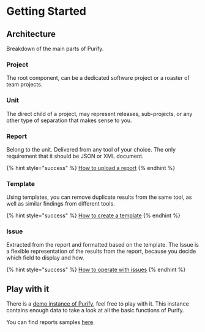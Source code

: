 # Getting Started

## Architecture

Breakdown of the main parts of Purify.

### **Project**

The root component, can be a dedicated software project or a roaster of team projects.

### Unit

The direct child of a project, may represent releases, sub-projects, or any other type of separation that makes sense to you.

### Report

Belong to the unit. Delivered from any tool of your choice. The only requirement that it should be JSON or XML document.

{% hint style="success" %}
[How to upload a report](upload-report.md)
{% endhint %}

### **Template**

Using templates, you can remove duplicate results from the same tool, as well as similar findings from different tools.

{% hint style="success" %}
[How to create a template](create-template.md)
{% endhint %}

### Issue

Extracted from the report and formatted based on the template. The Issue is a flexible representation of the results from the report, because you decide which field to display and how.

{% hint style="success" %}
[How to operate with issues](issues.md)
{% endhint %}

## Play with it

There is a [demo instance of Purify](https://purify-demo.herokuapp.com), feel free to play with it. This instance contains enough data to take a look at all the basic functions of Purify.

You can find reports samples [here](../report-samples.md).





